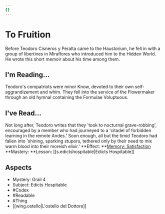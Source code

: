 ```yaml
---
{}
---
```

# To Fruition
Before Teodoro Cisneros y Peralta came to the Haustorium, he fell in with a group of libertines in Miraflores who introduced him to the Hidden World. He wrote this short memoir about his time among them.
## I'm Reading...
Teodoro's compatriots were minor Know, devoted to their own self-aggrandizement and whim. They fell into the service of the Flowermaker through an old hymnal containing the Formulae Voluptuous. 
## I've Read...
Not long after, Teodoro writes that they 'took to nocturnal grave-robbing', encouraged by a member who had journeyed to a 'citadel of forbidden learning in the remote Andes.' Soon enough, all but the timid Teodoro had fallen into 'shining, sparking stupors, tethered only by their need to mix warm blood into their moreish elixir.'
**Effect: **[Memory: Satisfaction](https://uadaf.theevilroot.xyz/rowenarium/element/mem.satisfaction)
**Mastery: **Lesson: [[s.edictshospitable|Edicts Hospitable]]
## Aspects
- Mystery: Grail 4
- Subject: Edicts Hospitable
- #Codex
- #Readable
- #Thing
- [[wing.ostello|L'ostello del Dottore]]